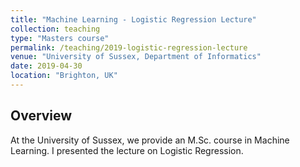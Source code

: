 ```yaml
---
title: "Machine Learning - Logistic Regression Lecture"
collection: teaching
type: "Masters course"
permalink: /teaching/2019-logistic-regression-lecture
venue: "University of Sussex, Department of Informatics"
date: 2019-04-30
location: "Brighton, UK"
---
```


## Overview
At the University of Sussex, we provide an M.Sc. course in Machine Learning.
I presented the lecture on Logistic Regression. 